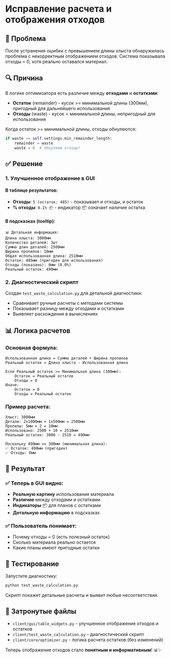 # Исправление расчета и отображения отходов

## 🐛 Проблема
После устранения ошибки с превышением длины хлыста обнаружилась проблема с некорректным отображением отходов. Система показывала отходы = 0, хотя реально оставался материал.

## 🔍 Причина
В логике оптимизатора есть различие между **отходами** и **остатками**:

- **Остаток** (remainder) - кусок >= минимальной длины (300мм), пригодный для дальнейшего использования
- **Отходы** (waste) - кусок < минимальной длины, непригодный для использования

Когда остаток >= минимальной длины, отходы обнуляются:
```python
if waste >= self.settings.min_remainder_length:
    remainder = waste
    waste = 0  # Обнуляем отходы!
```

## ✅ Решение

### 1. Улучшенное отображение в GUI

#### В таблице результатов:
- **Отходы**: `5 (остаток: 485)` - показывает и отходы, и остаток
- **% отходы**: `0.1% 📦` - индикатор 📦 означает наличие остатка

#### В подсказках (tooltip):
```
📊 Детальная информация:
Длина хлыста: 3000мм
Количество деталей: 3шт
Сумма длин деталей: 2500мм
Ширина пропилов: 10мм
Общая использованная длина: 2510мм
Остаток: 485мм (пригоден для использования)
Отходы (показано): 0мм (0.0%)
Реальный остаток: 490мм
```

### 2. Диагностический скрипт

Создан `test_waste_calculation.py` для детальной диагностики:
- Сравнивает ручные расчеты с методами системы
- Показывает разницу между отходами и остатками
- Выявляет расхождения в вычислениях

## 📊 Логика расчетов

### Основная формула:
```
Использованная длина = Сумма деталей + Ширина пропилов
Реальный остаток = Длина хлыста - Использованная длина

Если Реальный остаток >= Минимальная длина (300мм):
    Остаток = Реальный остаток
    Отходы = 0
Иначе:
    Остаток = 0  
    Отходы = Реальный остаток
```

### Пример расчета:
```
Хлыст: 3000мм
Детали: 2x1000мм + 1x500мм = 2500мм
Пропилы: 5мм × 2 = 10мм
Использовано: 2500 + 10 = 2510мм
Реальный остаток: 3000 - 2510 = 490мм

Поскольку 490мм >= 300мм (минимальная длина):
✅ Остаток: 490мм (пригоден)
✅ Отходы: 0мм
```

## 🎯 Результат

### ✅ Теперь в GUI видно:
- **Реальную картину** использования материала
- **Различие** между отходами и остатками
- **Индикаторы** 📦 для планов с остатками
- **Детальную информацию** в подсказках

### ✅ Пользователь понимает:
- Почему отходы = 0 (есть полезный остаток)
- Сколько материала реально остается
- Какие планы имеют пригодные остатки

## 🧪 Тестирование

Запустите диагностику:
```bash
python test_waste_calculation.py
```

Скрипт покажет детальные расчеты и выявит любые несоответствия.

## 📁 Затронутые файлы

- `client/gui/table_widgets.py` - улучшенное отображение отходов и остатков
- `client/test_waste_calculation.py` - диагностический скрипт
- `client/core/optimizer.py` - логика расчета остатков (без изменений)

Теперь отображение отходов стало **понятным и информативным**! 📊✨